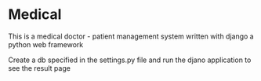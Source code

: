 # Medical
This is a medical doctor - patient management system written with django a python web framework

Create a db specified in the settings.py file and run the djano application to see the result page
